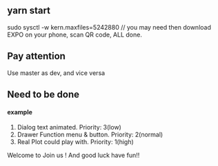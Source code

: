 ## yarn start
sudo sysctl -w kern.maxfiles=5242880 // you may need
then download EXPO on your phone, scan QR code, ALL done.

## Pay attention
Use master as dev, and vice versa

## Need to be done
#### example
1. Dialog text animated. Priority: 3(low)
2. Drawer Function menu & button. Priority: 2(normal)
3. Real Plot could play with. Priority: 1(high)

Welcome to Join us ! 
And good luck have fun!!
